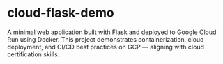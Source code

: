 # cloud-flask-demo
A minimal web application built with Flask and deployed to Google Cloud Run using Docker. This project demonstrates containerization, cloud deployment, and CI/CD best practices on GCP — aligning with cloud certification skills.
